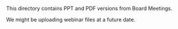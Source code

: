 This directory contains PPT and PDF versions from Board Meetings.

We might be uploading webinar files at a future date.
